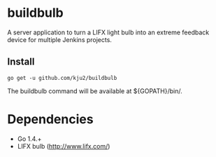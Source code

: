 buildbulb
=========

A server application to turn a LIFX light bulb into an extreme feedback device for multiple Jenkins projects.

## Install

```shell
go get -u github.com/kju2/buildbulb
```

The buildbulb command will be available at ${GOPATH}/bin/.

Dependencies
============

- Go 1.4.+
- LIFX bulb (http://www.lifx.com/)

